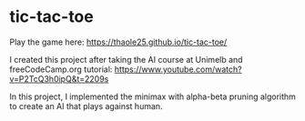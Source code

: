 # tic-tac-toe

Play the game here: https://thaole25.github.io/tic-tac-toe/

I created this project after taking the AI course at Unimelb and freeCodeCamp.org tutorial: https://www.youtube.com/watch?v=P2TcQ3h0ipQ&t=2209s

In this project, I implemented the minimax with alpha-beta pruning algorithm to create an AI that plays against human.